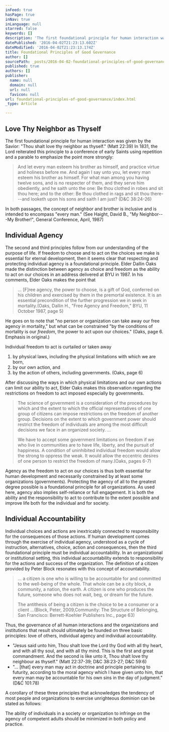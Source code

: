```yaml
---
inFeed: true
hasPage: true
inNav: true
inLanguage: null
starred: false
keywords: []
description: 'The first foundational principle for human interaction was given by the Savior: “Thou shalt love thy neighbor as thyself.” (Matt 22:39) In 1831, the Lord reiterated this principle to a conference of early Saints using repetition and a parable to emphasize the point more strongly:'
datePublished: '2016-04-02T21:23:13.602Z'
dateModified: '2016-04-02T21:23:13.174Z'
title: Foundational Principles of Good Governance
author: []
sourcePath: _posts/2016-04-02-foundational-principles-of-good-governance.md
published: true
authors: []
publisher:
  name: null
  domain: null
  url: null
  favicon: null
url: foundational-principles-of-good-governance/index.html
_type: Article

---
```

## Love Thy Neighbor as Thyself

The first foundational principle for human interaction was given by the Savior: "Thou shalt love thy neighbor as thyself." (Matt 22:39) In 1831, the Lord reiterated this principle to a conference of early Saints using repetition and a parable to emphasize the point more strongly:

> And let every man esteem his brother as himself, and practice virtue and holiness before me. And again I say unto you, let every man esteem his brother as himself. For what man among you having twelve sons, and is no respecter of them, and they serve him obediently, and he saith unto the one: Be thou clothed in robes and sit thou here; and to the other: Be thou clothed in rags and sit thou there---and looketh upon his sons and saith I am just? (D&C 38:24-26)

In both passages, the concept of neighbor and brother is inclusive and is intended to encompass "every man." (See Haight, David B., "My Neighbor---My Brother!", General Conference, April, 1987)

## Individual Agency

The second and third principles follow from our understanding of the purpose of life. If freedom to choose and to act on the choices we make is essential for eternal development, then it seems clear that respecting and protecting individual agency is a foundational principle. Elder Dallin Oaks made the distinction between agency as choice and freedom as the ability to act on our choices in an address delivered at BYU in 1987\. In his comments, Elder Oaks makes the point that

> ... \[F\]ree agency, the power to choose, is a gift of God, conferred on his children and exercised by them in the premortal existence. It is an essential precondition of the further progression we in seek in mortality.(Oaks, Dallin H., "Free Agency and Freedom," BYU, 11 October 1987, page 5)

He goes on to note that "no person or organization can take away our free agency in mortality," but what can be constrained "by the conditions of mortality is our _freedom_, the power to act upon our choices." (Oaks, page 6\. Emphasis in original.)

Individual freedom to act is curtailed or taken away

1. by physical laws, including the physical limitations with which we are born,
2. by our own action, and
3. by the action of others, including governments. (Oaks, page 6)

After discussing the ways in which physical limitations and our own actions can limit our ability to act, Elder Oaks makes this observation regarding the restrictions on freedom to act imposed especially by governments.

> The science of government is a consideration of the procedures by which and the extent to which the official representatives of one group of citizens can impose restrictions on the freedom of another group. Decisions on the extent to which government power should restrict the freedom of individuals are among the most difficult decisions we face in an organized society. ...
> 
> We have to accept some government limitations on freedom if we who live in communities are to have life, liberty, and the pursuit of happiness. A condition of uninhibited individual freedom would allow the strong to oppress the weak. It would allow the eccentric desires of one person to restrict the freedom of many.(Oaks, pages 6-7)

Agency as the freedom to act on our choices is thus both essential for human development and necessarily constrained by at least some organizations (governments). Protecting the agency of all to the greatest degree possible is a foundational principle for all organizations. As used here, agency also implies self-reliance or full engagement. It is both the ability and the responsibility to act to contribute to the extent possible and improve life both for the individual and for society.

## Individual Accountability

Individual choices and actions are inextricably connected to responsibility for the consequences of those actions. If human development comes through the exercise of individual agency, understood as a cycle of instruction, alternatives, choice, action and consequences, then the third foundational principle must be individual accountability. In an organizational or institutional setting, this individual accountability extends to responsibility for the actions and success of the organization. The definition of a citizen provided by Peter Block resonates with this concept of accountability.

> ... a citizen is one who is willing to be accountable for and committed to the well-being of the whole. That whole can be a city block, a community, a nation, the earth. A citizen is one who produces the future, someone who does not wait, beg, or dream for the future. 
> 
> The antithesis of being a citizen is the choice to be a consumer or a client ...(Block, Peter, 2009,Community: The Structure of Belonging, San Francisco: Berrett-Koehler Publishers Inc., page 63)

Thus, the governance of all human interactions and the organizations and institutions that result should ultimately be founded on three basic principles: love of others, individual agency and individual accountability.

* "Jesus said unto him, Thou shalt love the Lord thy God with all thy heart, and with all thy soul, and with all thy mind. This is the first and great commandment. And the second is like unto it, Thou shalt love thy neighbour as thyself." (Matt 22:37-39; D&C 38:23-27; D&C 59:6)
* "... \[that\] every man may act in doctrine and principle pertaining to futurity, according to the moral agency which I have given unto him, that every man may be accountable for his own sins in the day of judgment." (D&C 101:78)

A corollary of these three principles that acknowledges the tendency of most people and organizations to exercise unrighteous dominion can be stated as follows:

The ability of individuals in a society or organization to infringe on the agency of competent adults should be minimized in both policy and practice.